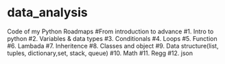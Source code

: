 # data_analysis
Code of my Python Roadmaps
#From  introduction to advance
#1. Intro to python
#2. Variables & data types
#3. Conditionals
#4. Loops
#5. Function
#6. Lambada
#7. Inheritence
#8. Classes and object
#9. Data structure(list, tuples, dictionary,set, stack, queue) 
#10. Math
#11. Regg
#12. json

